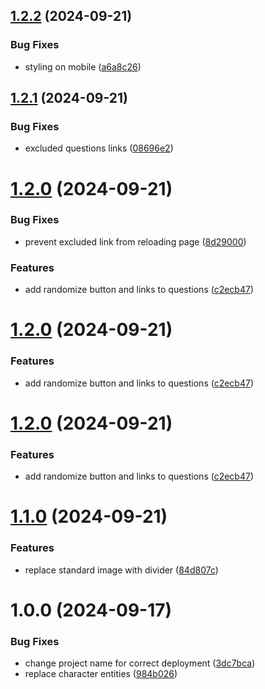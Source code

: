## [1.2.2](https://github.com/okplanbo/geo-driving-theory-practice/compare/v1.2.1...v1.2.2) (2024-09-21)

### Bug Fixes

- styling on mobile ([a6a8c26](https://github.com/okplanbo/geo-driving-theory-practice/commit/a6a8c264ed1a5352b9ea912eb65ce11c715238e5))

## [1.2.1](https://github.com/okplanbo/geo-driving-theory-practice/compare/v1.2.0...v1.2.1) (2024-09-21)

### Bug Fixes

- excluded questions links ([08696e2](https://github.com/okplanbo/geo-driving-theory-practice/commit/08696e2f5d6bd77aa49cee7e84f99003b02c2df8))

# [1.2.0](https://github.com/okplanbo/geo-driving-theory-practice/compare/v1.1.0...v1.2.0) (2024-09-21)

### Bug Fixes

- prevent excluded link from reloading page ([8d29000](https://github.com/okplanbo/geo-driving-theory-practice/commit/8d290007dcd1d27cdb24ad4f0a4922c7db29789f))

### Features

- add randomize button and links to questions ([c2ecb47](https://github.com/okplanbo/geo-driving-theory-practice/commit/c2ecb47674c70eda31dcf29ce03807f654508abb))

# [1.2.0](https://github.com/okplanbo/geo-driving-theory-practice/compare/v1.1.0...v1.2.0) (2024-09-21)

### Features

- add randomize button and links to questions ([c2ecb47](https://github.com/okplanbo/geo-driving-theory-practice/commit/c2ecb47674c70eda31dcf29ce03807f654508abb))

# [1.2.0](https://github.com/okplanbo/geo-driving-theory-practice/compare/v1.1.0...v1.2.0) (2024-09-21)

### Features

- add randomize button and links to questions ([c2ecb47](https://github.com/okplanbo/geo-driving-theory-practice/commit/c2ecb47674c70eda31dcf29ce03807f654508abb))

# [1.1.0](https://github.com/okplanbo/geo-driving-theory-practice/compare/v1.0.0...v1.1.0) (2024-09-21)

### Features

- replace standard image with divider ([84d807c](https://github.com/okplanbo/geo-driving-theory-practice/commit/84d807c8da552438c91178f41da83825cefaf305))

# 1.0.0 (2024-09-17)

### Bug Fixes

- change project name for correct deployment ([3dc7bca](https://github.com/okplanbo/geo-driving-theory-practice/commit/3dc7bca4c36618169776cb3de9edbb848ae870e6))
- replace character entities ([984b026](https://github.com/okplanbo/geo-driving-theory-practice/commit/984b026dc5694225b9f2eef52555eea2794fc411))
